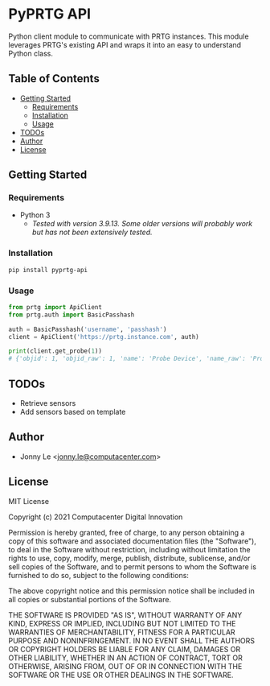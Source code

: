 # PyPRTG API

Python client module to communicate with PRTG instances. This module leverages PRTG's existing API and wraps it into an easy to understand Python class.

## Table of Contents

* [Getting Started](#getting-started)
    * [Requirements](#requirements)
    * [Installation](#installation)
    * [Usage](#usage)
* [TODOs](#todos)
* [Author](#author)
* [License](#license)

## Getting Started

### Requirements


* Python 3
    * _Tested with version 3.9.13. Some older versions will probably work but has not been extensively tested._

### Installation

```bash
pip install pyprtg-api
```

### Usage

```python
from prtg import ApiClient
from prtg.auth import BasicPasshash

auth = BasicPasshash('username', 'passhash')
client = ApiClient('https://prtg.instance.com', auth)

print(client.get_probe(1))
# {'objid': 1, 'objid_raw': 1, 'name': 'Probe Device', 'name_raw': 'Probe Device', 'active': True, 'active_raw': -1, 'tags': '', 'tags_raw': '', 'parentid': 0, 'parentid_raw': 0, 'priority': '3', 'priority_raw': 3, 'status': 'Up', 'status_raw': 3, 'groupnum': '7', 'groupnum_raw': 7, 'devicenum': '3', 'devicenum_raw': 3, 'location': '', 'location_raw': ''}
```

## TODOs
* Retrieve sensors
* Add sensors based on template

## Author
* Jonny Le <<jonny.le@computacenter.com>>

## License
MIT License

Copyright (c) 2021 Computacenter Digital Innovation

Permission is hereby granted, free of charge, to any person obtaining a copy
of this software and associated documentation files (the "Software"), to deal
in the Software without restriction, including without limitation the rights
to use, copy, modify, merge, publish, distribute, sublicense, and/or sell
copies of the Software, and to permit persons to whom the Software is
furnished to do so, subject to the following conditions:

The above copyright notice and this permission notice shall be included in all
copies or substantial portions of the Software.

THE SOFTWARE IS PROVIDED "AS IS", WITHOUT WARRANTY OF ANY KIND, EXPRESS OR
IMPLIED, INCLUDING BUT NOT LIMITED TO THE WARRANTIES OF MERCHANTABILITY,
FITNESS FOR A PARTICULAR PURPOSE AND NONINFRINGEMENT. IN NO EVENT SHALL THE
AUTHORS OR COPYRIGHT HOLDERS BE LIABLE FOR ANY CLAIM, DAMAGES OR OTHER
LIABILITY, WHETHER IN AN ACTION OF CONTRACT, TORT OR OTHERWISE, ARISING FROM,
OUT OF OR IN CONNECTION WITH THE SOFTWARE OR THE USE OR OTHER DEALINGS IN THE
SOFTWARE.
